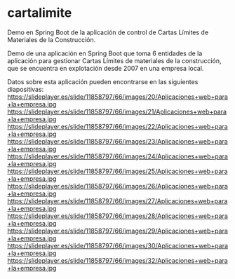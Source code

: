 # cartalimite
Demo en Spring Boot de la aplicación de control de Cartas Límites de Materiales de la Construcción.  
  
Demo de una aplicación en Spring Boot que toma 6 entidades de la aplicación para gestionar Cartas Límites de materiales de la construcción, que se encuentra en explotación desde 2007 en una empresa local.  
  
Datos sobre esta aplicación pueden encontrarse en las siguientes diapositivas:  
https://slideplayer.es/slide/11858797/66/images/20/Aplicaciones+web+para+la+empresa.jpg  
https://slideplayer.es/slide/11858797/66/images/21/Aplicaciones+web+para+la+empresa.jpg  
https://slideplayer.es/slide/11858797/66/images/22/Aplicaciones+web+para+la+empresa.jpg  
https://slideplayer.es/slide/11858797/66/images/23/Aplicaciones+web+para+la+empresa.jpg  
https://slideplayer.es/slide/11858797/66/images/24/Aplicaciones+web+para+la+empresa.jpg  
https://slideplayer.es/slide/11858797/66/images/25/Aplicaciones+web+para+la+empresa.jpg  
https://slideplayer.es/slide/11858797/66/images/26/Aplicaciones+web+para+la+empresa.jpg  
https://slideplayer.es/slide/11858797/66/images/27/Aplicaciones+web+para+la+empresa.jpg  
https://slideplayer.es/slide/11858797/66/images/28/Aplicaciones+web+para+la+empresa.jpg  
https://slideplayer.es/slide/11858797/66/images/29/Aplicaciones+web+para+la+empresa.jpg  
https://slideplayer.es/slide/11858797/66/images/30/Aplicaciones+web+para+la+empresa.jpg  
https://slideplayer.es/slide/11858797/66/images/32/Aplicaciones+web+para+la+empresa.jpg  

